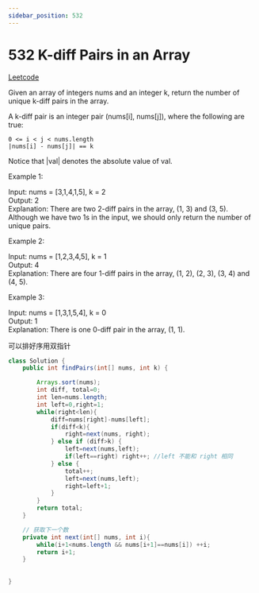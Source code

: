```yaml
---
sidebar_position: 532
---
```


# 532 K-diff Pairs in an Array

[Leetcode](https://leetcode.com/problems/k-diff-pairs-in-an-array/)

Given an array of integers nums and an integer k, return the number of unique k-diff pairs in the array.

A k-diff pair is an integer pair (nums[i], nums[j]), where the following are true:

```
0 <= i < j < nums.length
|nums[i] - nums[j]| == k
```
Notice that |val| denotes the absolute value of val.

 

Example 1:

Input: nums = [3,1,4,1,5], k = 2  
Output: 2  
Explanation: There are two 2-diff pairs in the array, (1, 3) and (3, 5).  
Although we have two 1s in the input, we should only return the number of unique pairs.  

Example 2:

Input: nums = [1,2,3,4,5], k = 1  
Output: 4  
Explanation: There are four 1-diff pairs in the array, (1, 2), (2, 3), (3, 4) and (4, 5).  

Example 3:

Input: nums = [1,3,1,5,4], k = 0  
Output: 1  
Explanation: There is one 0-diff pair in the array, (1, 1).  

可以排好序用双指针

```java
class Solution {
    public int findPairs(int[] nums, int k) {

        Arrays.sort(nums);
        int diff, total=0;
        int len=nums.length;
        int left=0,right=1;
        while(right<len){
            diff=nums[right]-nums[left];
            if(diff<k){
                right=next(nums, right);
            } else if (diff>k) {
                left=next(nums,left);
                if(left==right) right++; //left 不能和 right 相同
            } else {
                total++;
                left=next(nums,left);
                right=left+1;
            }
        }
        return total;
    }

    // 获取下一个数
    private int next(int[] nums, int i){
        while(i+1<nums.length && nums[i+1]==nums[i]) ++i;
        return i+1;
    }
    
    
}
```